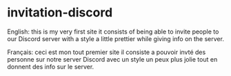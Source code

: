 # invitation-discord
English:
this is my very first site it consists of being able to invite people to our Discord server
with a style a little prettier while giving info on the server.


Français:
ceci est mon tout premier site il consiste a pouvoir invté des personne sur notre server Discord
avec un style un peux plus jolie tout en donnent des info sur le server.
